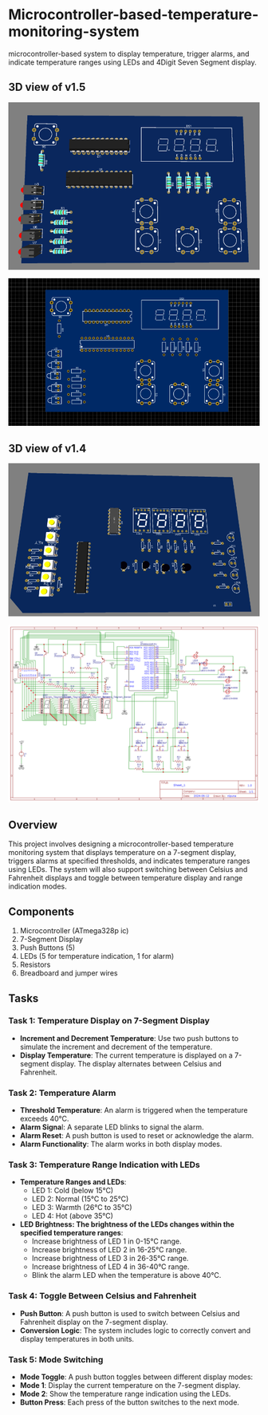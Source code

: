 # Microcontroller-based-temperature-monitoring-system
microcontroller-based system to display temperature, trigger alarms, and indicate temperature ranges using LEDs and 4Digit Seven Segment display.

## 3D view of v1.5
![System Diagram](https://github.com/NipunaMuhandiram/Microcontroller-based-temperature-monitoring-system/blob/main/v1.5/snaps/v1_5%20(2).png?raw=true)

![System Diagram](https://github.com/NipunaMuhandiram/Microcontroller-based-temperature-monitoring-system/blob/main/v1.5/snaps/v1_5%20(5).png?raw=true)

## 3D view of v1.4

![System Diagram](https://github.com/NipunaMuhandiram/Microcontroller-based-temperature-monitoring-system/blob/main/v1.4/Snips/v1_4%20(3).png?raw=true)

![System Diagram](https://github.com/NipunaMuhandiram/Microcontroller-based-temperature-monitoring-system/blob/main/v1.4/Schematic/v1.4.png?raw=true)
## Overview

This project involves designing a microcontroller-based temperature monitoring system that displays temperature on a 7-segment display, triggers alarms at specified thresholds, and indicates temperature ranges using LEDs. The system will also support switching between Celsius and Fahrenheit displays and toggle between temperature display and range indication modes.

## Components

1. Microcontroller (ATmega328p ic)
2. 7-Segment Display
3. Push Buttons (5)
4. LEDs (5 for temperature indication, 1 for alarm)
5. Resistors
6. Breadboard and jumper wires
## Tasks
### Task 1: Temperature Display on 7-Segment Display

- **Increment and Decrement Temperature**: Use two push buttons to simulate the increment and decrement of the temperature.
- **Display Temperature**: The current temperature is displayed on a 7-segment display. The display alternates between Celsius and Fahrenheit.
### Task 2: Temperature Alarm

- **Threshold Temperature**: An alarm is triggered when the temperature exceeds 40°C.
- **Alarm Signa**l: A separate LED blinks to signal the alarm.
- **Alarm Reset**: A push button is used to reset or acknowledge the alarm.
- **Alarm Functionality**: The alarm works in both display modes.
### Task 3: Temperature Range Indication with LEDs

- **Temperature Ranges and LEDs**:
	- LED 1: Cold (below 15°C)
	- LED 2: Normal (15°C to 25°C)
	- LED 3: Warmth (26°C to 35°C)
	- LED 4: Hot (above 35°C)
- **LED Brightness: The brightness of the LEDs changes within the specified temperature ranges**:
	- Increase brightness of LED 1 in 0-15°C range.
	- Increase brightness of LED 2 in 16-25°C range.
	- Increase brightness of LED 3 in 26-35°C range.
	- Increase brightness of LED 4 in 36-40°C range.
	- Blink the alarm LED when the temperature is above 40°C.
### Task 4: Toggle Between Celsius and Fahrenheit

- **Push Button**: A push button is used to switch between Celsius and Fahrenheit display on the 7-segment display.
- **Conversion Logic**: The system includes logic to correctly convert and display temperatures in both units.
### Task 5: Mode Switching

- **Mode Toggle**: A push button toggles between different display modes:
- **Mode 1**: Display the current temperature on the 7-segment display.
- **Mode 2**: Show the temperature range indication using the LEDs.
- **Button Press**: Each press of the button switches to the next mode.
